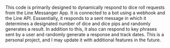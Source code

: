 This code is primarily designed to dynamically respond to dice roll requests from the Line Messanger App. It is connected to a bot using a webhook and the Line API. Esssentially, it responds to a sent message in which it determines a designated number of dice and dice pips and randomly generates a result. In addition to this, it also can respond to key phrases sent by a user and randomly generate a response and track dates. This is a personal project, and I may update it with additional features in the future. 
